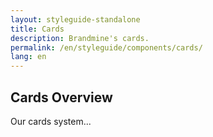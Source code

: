 ```yaml
---
layout: styleguide-standalone
title: Cards
description: Brandmine's cards.
permalink: /en/styleguide/components/cards/
lang: en
---
```


## Cards Overview

Our cards system...
